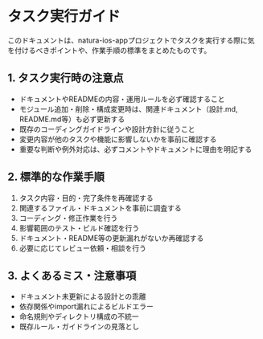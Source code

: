 # タスク実行ガイド

このドキュメントは、natura-ios-appプロジェクトでタスクを実行する際に気を付けるべきポイントや、作業手順の標準をまとめたものです。

## 1. タスク実行時の注意点
- ドキュメントやREADMEの内容・運用ルールを必ず確認すること
- モジュール追加・削除・構成変更時は、関連ドキュメント（設計.md, README.md等）も必ず更新する
- 既存のコーディングガイドラインや設計方針に従うこと
- 変更内容が他のタスクや機能に影響しないかを事前に確認する
- 重要な判断や例外対応は、必ずコメントやドキュメントに理由を明記する

## 2. 標準的な作業手順
1. タスク内容・目的・完了条件を再確認する
2. 関連するファイル・ドキュメントを事前に調査する
3. コーディング・修正作業を行う
4. 影響範囲のテスト・ビルド確認を行う
5. ドキュメント・README等の更新漏れがないか再確認する
6. 必要に応じてレビュー依頼・相談を行う

## 3. よくあるミス・注意事項
- ドキュメント未更新による設計との乖離
- 依存関係やimport漏れによるビルドエラー
- 命名規則やディレクトリ構成の不統一
- 既存ルール・ガイドラインの見落とし
